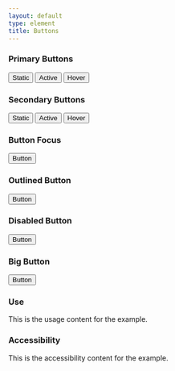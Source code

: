 ```yaml
---
layout: default
type: element
title: Buttons
---
```


<div class="preview">
  <!-- Add HTML markup for example here -->

  <h3>Primary Buttons</h3>
  <button>Static</button>
  <button class="usa-button-active">Active</button>
  <button class="usa-button-hover">Hover</button>

  <h3>Secondary Buttons</h3>
  <button class="usa-button-secondary">Static</button>
  <button class="usa-button-secondary usa-button-secondary-active">Active</button>
  <button class="usa-button-secondary usa-button-secondary-hover">Hover</button>

  <h3>Button Focus</h3>
  <button class="usa-button-focus">Button</button>

  <h3>Outlined Button</h3>
  <button class="usa-button-outlined" type="button">Button</button>

  <h3>Disabled Button</h3>
  <button class="usa-button-disabled">Button</button>

  <h3>Big Button</h3>
  <button class="usa-button-big" type="button">Button</button>

</div>

<div class="usa-grid-box">
  <div class="width-one-half">
    <h3>Use</h3>
    <p>This is the usage content for the example.</p>
  </div>
  <div class="width-one-half">
    <h3>Accessibility</h3>
    <p>This is the accessibility content for the example.</p>
  </div>  
</div>
